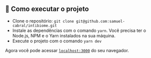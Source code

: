 ## 🚀 Como executar o projeto

- Clone o repositório: `git clone git@github.com:samuel-cabral/intibiome.git`
- Instale as dependências com o comando `yarn`. Você precisa ter o Node.js, NPM e o Yarn instalados na sua máquina.
- Execute o projeto com o comando `yarn dev`

Agora você pode acessar [`localhost:3000`](http://localhost:3000) do seu navegador.
